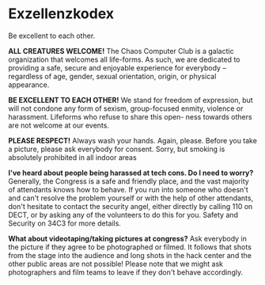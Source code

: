 # Exzellenzkodex

Be excellent to each other.

**ALL CREATURES WELCOME!**
The Chaos Computer Club is a galactic organization that welcomes all life-forms.
As such, we are dedicated to providing a safe, secure and enjoyable experience for everybody – regardless of age, gender, sexual orientation, origin, or physical appearance.

**BE EXCELLENT TO EACH OTHER!**
We stand for freedom of expression, but will not condone any form of sexism, group-focused enmity, violence or harassment.
Lifeforms who refuse to share this open- ness towards others are not welcome at our events.

**PLEASE RESPECT!**
Always wash your hands. Again, please.
Before you take a picture,
please ask everybody for consent.
Sorry, but smoking is absolutely prohibited in all indoor areas

**I've heard about people being harassed at tech cons. Do I need to worry?**
Generally, the Congress is a safe and friendly place, and the vast majority of attendants knows how to behave. If you run into someone who doesn't and can't resolve the problem yourself or with the help of other attendants, don't hesitate to contact the security angel, either directly by calling 110 on DECT, or by asking any of the volunteers to do this for you. Safety and Security on 34C3 for more details.

**What about videotaping/taking pictures at congress?**
Ask everybody in the picture if they agree to be photographed or filmed.
It follows that shots from the stage into the audience and long shots in the hack center and the other public areas are not possible! Please note that we might ask photographers and film teams to leave if they don't behave accordingly.

